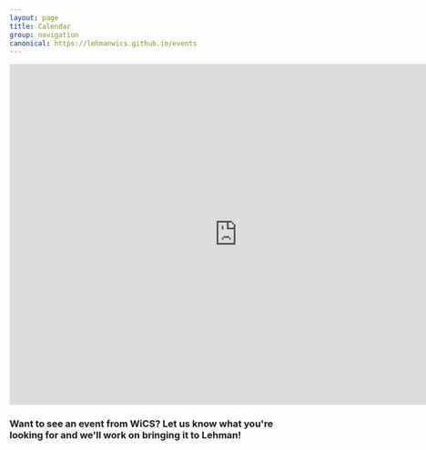 ```yaml
---
layout: page
title: Calendar
group: navigation
canonical: https://lehmanwics.github.io/events
---
```


<iframe src="https://calendar.google.com/calendar/b/2/embed?showTitle=0&amp;showCalendars=0&amp;height=600&amp;wkst=1&amp;bgcolor=%23FFFFFF&amp;src=lehmanwics%40gmail.com&amp;color=%231B887A&amp;ctz=America%2FNew_York" style="border-width:0" width="800" height="600" frameborder="0" scrolling="no"></iframe>

### Want to see an event from WiCS? Let us know what you're looking for and we'll work on bringing it to Lehman!

